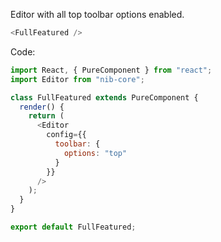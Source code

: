 Editor with all top toolbar options enabled.

```js
<FullFeatured />
```

Code:

```js static
import React, { PureComponent } from "react";
import Editor from "nib-core";

class FullFeatured extends PureComponent {
  render() {
    return (
      <Editor
        config={{
          toolbar: {
            options: "top"
          }
        }}
      />
    );
  }
}

export default FullFeatured;
```

